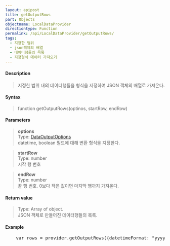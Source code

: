 ```yaml
---
layout: apipost
title: getOutputRows
part: Objects
objectname: LocalDataProvider
directiontype: Function
permalink: /api/LocalDataProvider/getOutputRows/
tags: 
  - 지정한 범위
  - json객체의 배열
  - 데이터행들의 목록
  - 지정형식 데이터 가져오기
---
```



#### Description

> 지정한 범위 내의 데이터행들을 형식을 지정하여 JSON 객체의 배열로 가져온다.

#### Syntax

> function getOutputRows(optinos, startRow, endRow)  

#### Parameters

> **options**  
> Type: [DataOutputOptions](/api/types/DataOuptputOptions/)  
> datetime, boolean 필드에 대해 변환 형식을 지정한다.  

> **startRow**  
> Type: number  
> 시작 행 번호  

> **endRow**  
> Type: number  
> 끝 행 번호. 0보다 작은 값이면 마지막 행까지 가져온다.  

#### Return value

> Type: Array of object.  
> JSON 객체로 만들어진 데이터행들의 목록.

#### Example

<pre class="prettyprint">
    var rows = provider.getOutputRows({datetimeFormat: "yyyyMMdd"}, 10, 19);
</pre>



